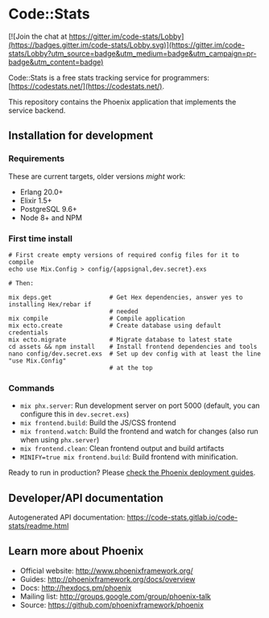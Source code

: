 # Code::Stats

[![Join the chat at https://gitter.im/code-stats/Lobby](https://badges.gitter.im/code-stats/Lobby.svg)](https://gitter.im/code-stats/Lobby?utm_source=badge&utm_medium=badge&utm_campaign=pr-badge&utm_content=badge)

Code::Stats is a free stats tracking service for programmers: [https://codestats.net/](https://codestats.net/).

This repository contains the Phoenix application that implements the service backend.

## Installation for development

### Requirements

These are current targets, older versions _might_ work:

* Erlang 20.0+
* Elixir 1.5+
* PostgreSQL 9.6+
* Node 8+ and NPM

### First time install

```
# First create empty versions of required config files for it to compile
echo use Mix.Config > config/{appsignal,dev.secret}.exs

# Then:

mix deps.get                # Get Hex dependencies, answer yes to installing Hex/rebar if
                            # needed
mix compile                 # Compile application
mix ecto.create             # Create database using default credentials
mix ecto.migrate            # Migrate database to latest state
cd assets && npm install    # Install frontend dependencies and tools
nano config/dev.secret.exs  # Set up dev config with at least the line "use Mix.Config"
                            # at the top
```

### Commands

* `mix phx.server`: Run development server on port 5000 (default, you can configure this in
  `dev.secret.exs`)
* `mix frontend.build`: Build the JS/CSS frontend
* `mix frontend.watch`: Build the frontend and watch for changes (also run when using `phx.server`)
* `mix frontend.clean`: Clean frontend output and build artifacts
* `MINIFY=true mix frontend.build`: Build frontend with minification.

Ready to run in production? Please [check the Phoenix deployment guides](http://www.phoenixframework.org/docs/deployment).

## Developer/API documentation

Autogenerated API documentation:
https://code-stats.gitlab.io/code-stats/readme.html

## Learn more about Phoenix

* Official website: http://www.phoenixframework.org/
* Guides: http://phoenixframework.org/docs/overview
* Docs: http://hexdocs.pm/phoenix
* Mailing list: http://groups.google.com/group/phoenix-talk
* Source: https://github.com/phoenixframework/phoenix
